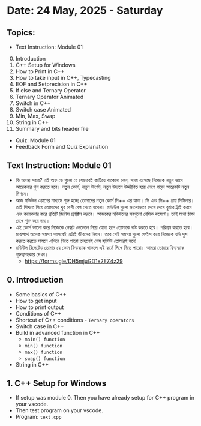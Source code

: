 # Date: 24 May, 2025 - Saturday

## Topics:
- Text Instruction: Module 01
0. Introduction
1. C++ Setup for Windows
2. How to Print in C++
3. How to take input in C++, Typecasting
4. EOF and Setprecision in C++
5. If else and Ternary Operator
6. Ternary Operator Animated
7. Switch in C++
8. Switch case Animated
9. Min, Max, Swap
10. String in C++
11. Summary and bits header file
- Quiz: Module 01
- Feedback Form and Quiz Explanation

## Text Instruction: Module 01
- কি অবস্থা সবার? এই অফ ডে গুলো যে যেভাবেই কাটিয়ে থাকোনা কেন, সময় এসেছে নিজেকে নতুন ভাবে আরেকবার পুশ করতে হবে। নতুন কোর্স, নতুন টার্গেট, নতুন উদ্যমে উজ্জীবিত হয়ে লেগে পড়ো আরেকটি নতুন মিশনে।
- আজ মডিউল ওয়ানের মাধ্যমে শুরু হচ্ছে তোমাদের নতুন কোর্স সি++ এর যাত্রা। সি এবং সি++ প্রায় সিমিলার। তাই শিখতে গিয়ে তোমাদের খুব বেশী বেগ পেতে হবেনা। মডিউল গুলো ভালোভাবে দেখে দেখে বুঝার ট্রাই করবে এবং কয়েকবার করে প্রতিটি জিনিস প্র‍্যাক্টিস করবে। আজকের মডিউলের সবগুলো বেসিক কন্সেপ্ট। তাই মাথা ঠান্ডা রেখে শুরু করে দাও।
- এই কোর্স ভালো করে নিজেকে নেক্সট লেভেলে নিয়ে যেতে হলে তোমাকে কষ্ট করতে হবে। পরিশ্রম করতে হবে। মাঝপথে অনেক সমস্যা আসবেই এটাই জীবনের নিয়ম। তবে সেই সমস্যা গুলো ফেইস করে নিজেকে যদি পুশ করতে করতে সামনে এগিয়ে নিতে পারো তাহলেই শেষ হাসিটা তোমারই হবে!
- মডিউল রিলেটেড তোমার যে কোন ফিডব্যাক থাকলে এই ফর্মে লিখে দিতে পারো। আমরা তোমার ফিডব্যাক গুরুত্বসহকার দেখব।
    - https://forms.gle/DH5mjuGD1x2EZ4z29

## 0. Introduction
- Some basics of C++
- How to get input
- How to print output
- Conditions of C++
- Shortcut of C++ conditions - `Ternary operators`
- Switch case in C++
- Build in advanced function in C++
    - `main() function`
    - `min() function`
    - `max() function`
    - `swap() function`
- String in C++

## 1. C++ Setup for Windows
- If setup was module 0. Then you have already setup for C++ program in your vscode.
- Then test program on your vscode.
- Program: `text.cpp`

## 